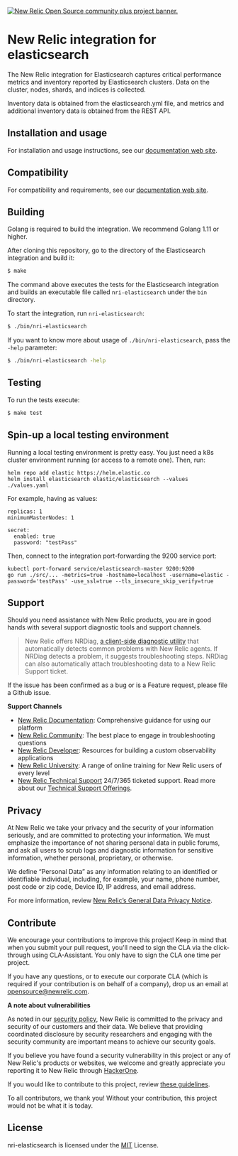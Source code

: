 <a href="https://opensource.newrelic.com/oss-category/#community-plus"><picture><source media="(prefers-color-scheme: dark)" srcset="https://github.com/newrelic/opensource-website/raw/main/src/images/categories/dark/Community_Plus.png"><source media="(prefers-color-scheme: light)" srcset="https://github.com/newrelic/opensource-website/raw/main/src/images/categories/Community_Plus.png"><img alt="New Relic Open Source community plus project banner." src="https://github.com/newrelic/opensource-website/raw/main/src/images/categories/Community_Plus.png"></picture></a>

# New Relic integration for elasticsearch

The New Relic integration for Elasticsearch captures critical performance metrics and inventory reported by Elasticsearch clusters. Data on the cluster, nodes, shards, and indices is collected.

Inventory data is obtained from the elasticsearch.yml file, and metrics and additional inventory data is obtained from the REST API.

## Installation and usage

For installation and usage instructions, see our [documentation web site](https://docs.newrelic.com/docs/integrations/host-integrations/host-integrations-list/elasticsearch-monitoring-integration).

## Compatibility

For compatibility and requirements, see our [documentation web site](https://docs.newrelic.com/docs/infrastructure/host-integrations/host-integrations-list/elasticsearch/elasticsearch-integration/#req).

## Building

Golang is required to build the integration. We recommend Golang 1.11 or higher.

After cloning this repository, go to the directory of the Elasticsearch integration and build it:

```bash
$ make
```

The command above executes the tests for the Elasticsearch integration and builds an executable file called `nri-elasticsearch` under the `bin` directory. 

To start the integration, run `nri-elasticsearch`:

```bash
$ ./bin/nri-elasticsearch
```

If you want to know more about usage of `./bin/nri-elasticsearch`, pass the `-help` parameter:

```bash
$ ./bin/nri-elasticsearch -help
```

## Testing

To run the tests execute:

```bash
$ make test
```

## Spin-up a local testing environment

Running a local testing environment is pretty easy. You just need a k8s cluster environment running (or access to a remote one).
Then, run:
```shell
helm repo add elastic https://helm.elastic.co 
helm install elasticsearch elastic/elasticsearch --values ./values.yaml
```

For example, having as values:
```shell
replicas: 1
minimumMasterNodes: 1

secret:
  enabled: true
  password: "testPass" 
```

Then, connect to the integration port-forwarding the 9200 service port:
```shell
kubectl port-forward service/elasticsearch-master 9200:9200
go run ./src/... -metrics=true -hostname=localhost -username=elastic -password='testPass' -use_ssl=true --tls_insecure_skip_verify=true
```

## Support

Should you need assistance with New Relic products, you are in good hands with several support diagnostic tools and support channels.



> New Relic offers NRDiag, [a client-side diagnostic utility](https://docs.newrelic.com/docs/using-new-relic/cross-product-functions/troubleshooting/new-relic-diagnostics) that automatically detects common problems with New Relic agents. If NRDiag detects a problem, it suggests troubleshooting steps. NRDiag can also automatically attach troubleshooting data to a New Relic Support ticket.

If the issue has been confirmed as a bug or is a Feature request, please file a Github issue.

**Support Channels**

* [New Relic Documentation](https://docs.newrelic.com): Comprehensive guidance for using our platform
* [New Relic Community](https://forum.newrelic.com): The best place to engage in troubleshooting questions
* [New Relic Developer](https://developer.newrelic.com/): Resources for building a custom observability applications
* [New Relic University](https://learn.newrelic.com/): A range of online training for New Relic users of every level
* [New Relic Technical Support](https://support.newrelic.com/) 24/7/365 ticketed support. Read more about our [Technical Support Offerings](https://docs.newrelic.com/docs/licenses/license-information/general-usage-licenses/support-plan).

## Privacy

At New Relic we take your privacy and the security of your information seriously, and are committed to protecting your information. We must emphasize the importance of not sharing personal data in public forums, and ask all users to scrub logs and diagnostic information for sensitive information, whether personal, proprietary, or otherwise.

We define “Personal Data” as any information relating to an identified or identifiable individual, including, for example, your name, phone number, post code or zip code, Device ID, IP address, and email address.

For more information, review [New Relic’s General Data Privacy Notice](https://newrelic.com/termsandconditions/privacy).

## Contribute

We encourage your contributions to improve this project! Keep in mind that when you submit your pull request, you'll need to sign the CLA via the click-through using CLA-Assistant. You only have to sign the CLA one time per project.

If you have any questions, or to execute our corporate CLA (which is required if your contribution is on behalf of a company), drop us an email at opensource@newrelic.com.

**A note about vulnerabilities**

As noted in our [security policy](../../security/policy), New Relic is committed to the privacy and security of our customers and their data. We believe that providing coordinated disclosure by security researchers and engaging with the security community are important means to achieve our security goals.

If you believe you have found a security vulnerability in this project or any of New Relic's products or websites, we welcome and greatly appreciate you reporting it to New Relic through [HackerOne](https://hackerone.com/newrelic).

If you would like to contribute to this project, review [these guidelines](./CONTRIBUTING.md).

To all contributors, we thank you!  Without your contribution, this project would not be what it is today.

## License

nri-elasticsearch is licensed under the [MIT](/LICENSE) License.
